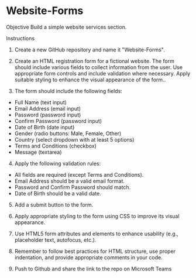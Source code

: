 # Website-Forms

Objective
Build a simple website services section.

Instructions

1. Create a new GitHub repository and name it "Website-Forms".

2. Create an HTML registration form for a fictional website. 
The form should include various fields to collect information from the user. 
Use appropriate form controls and include validation where necessary. 
Apply suitable styling to enhance the visual appearance of the form.. 

3. The form should include the following fields:

- Full Name (text input)
- Email Address (email input)
- Password (password input)
- Confirm Password (password input)
- Date of Birth (date input)
- Gender (radio buttons: Male, Female, Other)
- Country (select dropdown with at least 5 options)
- Terms and Conditions (checkbox)
- Message (textarea)

4. Apply the following validation rules:

- All fields are required (except Terms and Conditions).
- Email Address should be a valid email format.
- Password and Confirm Password should match.
- Date of Birth should be a valid date.

5. Add a submit button to the form.

6. Apply appropriate styling to the form using CSS to improve its visual appearance.

7. Use HTML5 form attributes and elements to enhance usability (e.g., placeholder text, autofocus, etc.).

8. Remember to follow best practices for HTML structure, use proper indentation, and provide appropriate comments in your code.

9. Push to Github and share the link to the repo on Microsoft Teams
